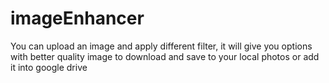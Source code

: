 # imageEnhancer
You can upload an image and apply different filter, it will give you options with better quality image to download and save to your local photos or add it into google drive
